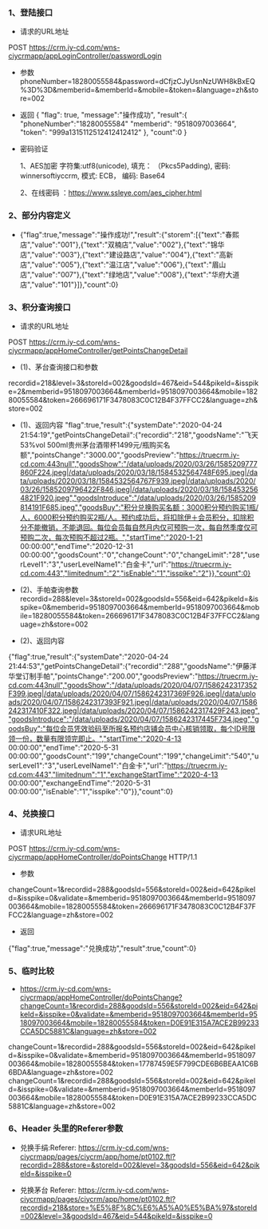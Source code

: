### 1、登陆接口

- 请求的URL地址

POST https://crm.iy-cd.com/wns-ciycrmapp/appLoginController/passwordLogin

- 参数
phoneNumber=18280055584&password=dCfjzCJyUsnNzUWH8kBxEQ%3D%3D&memberid=&memberId=&mobile=&token=&language=zh&store=002

- 返回
{
    "flag": true,
    "message":"操作成功",
    "result":{
        "phoneNumber":"18280055584"
        "memberid": "9518097003664",
        "token": "999a1315112512412412412"
    },
    "count":0
}

- 密码验证
  
  1、AES加密  字符集:utf8(unicode), 填充： （Pkcs5Padding), 密码: winnersoftiyccrm,
  模式: ECB， 编码: Base64
  
  2、在线密码 ：https://www.ssleye.com/aes_cipher.html
  

### 2、部分内容定义

- {"flag":true,"message":"操作成功!","result":{"storem":[{"text":"春熙店","value":"001"},{"text":"双楠店","value":"002"},{"text":"锦华店","value":"003"},{"text":"建设路店","value":"004"},{"text":"高新店","value":"005"},{"text":"温江店","value":"006"},{"text":"眉山店","value":"007"},{"text":"绿地店","value":"008"},{"text":"华府大道店","value":"101"}]},"count":0}



### 3、积分查询接口

- 请求的URL地址

POST https://crm.iy-cd.com/wns-ciycrmapp/appHomeController/getPointsChangeDetail 


- (1)、茅台查询接口和参数

 recordid=218&level=3&storeId=002&goodsId=467&eid=544&pikeId=&isspike=2&memberid=9518097003664&memberId=9518097003664&mobile=18280055584&token=266696171F3478083C0C12B4F37FFCC2&language=zh&store=002

 - (1)、返回内容
 "flag":true,"result":{"systemDate":"2020-04-24 21:54:19","getPointsChangeDetail":{"recordid":"218","goodsName":"飞天53%vol 500ml贵州茅台酒带杯1499元/瓶购买名额","pointsChange":"3000.00","goodsPreview":"https://truecrm.iy-cd.com:443null","goodsShow":"/data/uploads/2020/03/26/1585209777860F224.jpeg|/data/uploads/2020/03/18/1584532564748F695.jpeg|/data/uploads/2020/03/18/1584532564767F939.jpeg|/data/uploads/2020/03/26/1585209796422F846.jpeg|/data/uploads/2020/03/18/1584532564821F920.jpeg","goodsIntroduce":"/data/uploads/2020/03/26/1585209814191F685.jpeg","goodsBuy":"积分兑换购买名额：3000积分预约购买1瓶/人，6000积分预约购买2瓶/人。预约成功后，将扣除伊＋会员积分，扣除积分不能撤销，不能退回。每位会员每自然月内仅可预购一次，每自然季度仅可预购二次，每次预购不超过2瓶。","startTime":"2020-1-21 00:00:00","endTime":"2020-12-31 00:00:00","goodsCount":"0","changeCount":"0","changeLimit":"28","userLevel1":"3","userLevelName1":"白金卡","url":"https://truecrm.iy-cd.com:443","limitednum":"2","isEnable":"1","isspike":"2"}},"count":0}
 

- (2)、手帕查询参数
recordid=288&level=3&storeId=002&goodsId=556&eid=642&pikeId=&isspike=0&memberid=9518097003664&memberId=9518097003664&mobile=18280055584&token=266696171F3478083C0C12B4F37FFCC2&language=zh&store=002

- (2)、返回内容

{"flag":true,"result":{"systemDate":"2020-04-24 21:44:53","getPointsChangeDetail":{"recordid":"288","goodsName":"伊藤洋华堂订制手帕","pointsChange":"200.00","goodsPreview":"https://truecrm.iy-cd.com:443null","goodsShow":"/data/uploads/2020/04/07/1586242317352F399.jpeg|/data/uploads/2020/04/07/1586242317369F926.jpeg|/data/uploads/2020/04/07/1586242317393F921.jpeg|/data/uploads/2020/04/07/1586242317410F322.jpeg|/data/uploads/2020/04/07/1586242317429F243.jpeg","goodsIntroduce":"/data/uploads/2020/04/07/1586242317445F734.jpeg","goodsBuy":"每位会员凭效验码至所报名预约店铺会员中心核销领取，每个ID号限领一份，数量有限领完即止。","startTime":"2020-4-13 00:00:00","endTime":"2020-5-31 00:00:00","goodsCount":"199","changeCount":"199","changeLimit":"540","userLevel1":"3","userLevelName1":"白金卡","url":"https://truecrm.iy-cd.com:443","limitednum":"1","exchangeStartTime":"2020-4-13 00:00:00","exchangeEndTime":"2020-5-31 00:00:00","isEnable":"1","isspike":"0"}},"count":0}


### 4、兑换接口

- 请求URL地址

POST https://crm.iy-cd.com/wns-ciycrmapp/appHomeController/doPointsChange HTTP/1.1

-  参数

changeCount=1&recordid=288&goodsId=556&storeId=002&eid=642&pikeId=&isspike=0&validate=&memberid=9518097003664&memberId=9518097003664&mobile=18280055584&token=266696171F3478083C0C12B4F37FFCC2&language=zh&store=002

- 返回

{"flag":true,"message":"兑换成功","result":true,"count":0}



### 5、临时比较

- https://crm.iy-cd.com/wns-ciycrmapp/appHomeController/doPointsChange?changeCount=1&recordid=288&goodsId=556&storeId=002&eid=642&pikeId=&isspike=0&validate=&memberid=9518097003664&memberId=9518097003664&mobile=18280055584&token=D0E91E315A7ACE2B99233CCA5DC5881C&language=zh&store=002

changeCount=1&recordid=288&goodsId=556&storeId=002&eid=642&pikeId=&isspike=0&validate=&memberid=9518097003664&memberId=9518097003664&mobile=18280055584&token=17787459E5F799CDE6B6BEAA1C6B6BDA&language=zh&store=002
changeCount=1&recordid=288&goodsId=556&storeId=002&eid=642&pikeId=&isspike=0&validate=&memberid=9518097003664&memberId=9518097003664&mobile=18280055584&token=D0E91E315A7ACE2B99233CCA5DC5881C&language=zh&store=002




### 6、Header 头里的Referer参数

- 兑换手绢:Referer:
https://crm.iy-cd.com/wns-ciycrmapp/pages/ciycrm/app/home/pt0102.ftl?recordid=288&store=&storeId=002&level=3&goodsId=556&eid=642&pikeId=&isspike=0

- 兑换茅台 Referer:
https://crm.iy-cd.com/wns-ciycrmapp/pages/ciycrm/app/home/pt0102.ftl?recordid=218&store=%E5%8F%8C%E6%A5%A0%E5%BA%97&storeId=002&level=3&goodsId=467&eid=544&pikeId=&isspike=0
